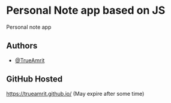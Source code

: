 
# Personal Note app based on JS

Personal note app


## Authors

- [@TrueAmrit](https://github.com/TrueAmrit)


## GitHub Hosted 
https://trueamrit.github.io/ 
(May expire after some time)
